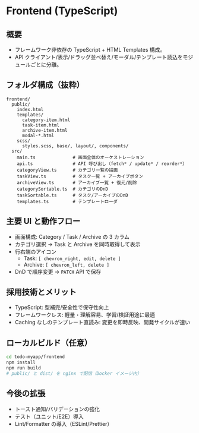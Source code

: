 # Frontend (TypeScript)

## 概要

- フレームワーク非依存の TypeScript + HTML Templates 構成。
- API クライアント/表示/ドラッグ並べ替え/モーダル/テンプレート読込をモジュールごとに分離。

## フォルダ構成（抜粋）

```
frontend/
  public/
    index.html
    templates/
      category-item.html
      task-item.html
      archive-item.html
      modal-*.html
    scss/
      styles.scss, base/, layout/, components/
  src/
    main.ts              # 画面全体のオーケストレーション
    api.ts               # API 呼び出し（fetch* / update* / reorder*）
    categoryView.ts      # カテゴリ一覧の描画
    taskView.ts          # タスク一覧 + アーカイブボタン
    archiveView.ts       # アーカイブ一覧 + 復元/削除
    categorySortable.ts  # カテゴリのDnD
    taskSortable.ts      # タスク/アーカイブのDnD
    templates.ts         # テンプレートローダ
```

## 主要 UI と動作フロー

- 画面構成: Category / Task / Archive の 3 カラム
- カテゴリ選択 → Task と Archive を同時取得して表示
- 行右端のアイコン
  - Task: `[ chevron_right, edit, delete ]`
  - Archive: `[ chevron_left, delete ]`
- DnD で順序変更 → `PATCH` API で保存

## 採用技術とメリット

- TypeScript: 型補完/安全性で保守性向上
- フレームワークレス: 軽量・理解容易、学習/検証用途に最適
- Caching なしのテンプレート直読み: 変更を即時反映、開発サイクルが速い

## ローカルビルド（任意）

```bash
cd todo-myapp/frontend
npm install
npm run build
# public/ と dist/ を nginx で配信（Docker イメージ内）
```

## 今後の拡張

- トースト通知/バリデーションの強化
- テスト（ユニット/E2E）導入
- Lint/Formatter の導入（ESLint/Prettier）
